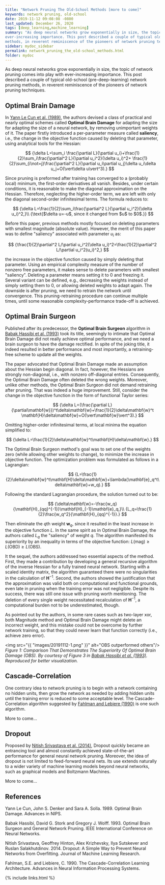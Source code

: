 ```yaml
---
title: "Network Pruning The Old-School Methods [more to come]"
keywords: network pruning, old-school
date: 2019-11-12 09:08:08 -0800
last_updated: December 26, 2020
tags: [deep_learning,machine_learning]
summary: "As deep neural networks grow exponentially in size, the topic of network pruning comes into play with
ever-increasing importance. This post described a couple of typical old-school (pre-deep-learning) network pruning
methods, in reverent reminiscence of the pioneers of network pruning techniques."
sidebar: mydoc_sidebar
permalink: network_pruning_the_old-school_methods.html
folder: mydoc
---
```


As deep neural networks grow exponentially in size, the topic of network pruning comes into play with ever-increasing
importance. This post described a couple of typical old-school (pre-deep-learning) network pruning methods, in reverent
reminiscence of the pioneers of network pruning techniques.

## Optimal Brain Damage
In [Yann Le Cun et al. (1989)](#references), the authors devised a class of practical and nearly optimal schemes called
**Optimal Brain Damage** for adapting the size for adapting the size of a neural network, by removing unimportant
weights of it. The paper firstly introduced a per-parameter measure called **saliency**, i.e., the change in the
objective function caused by deleting that parameter, using analytical tools for the Hessian:

$$
  {\delta L=\sum_i \frac{\partial L}{\partial u_i}+\frac{1}{2}\sum_i\frac{\partial^2 L}{\partial u_i^2}(\delta u_i)^2+
\frac{1}{2}\sum_{i\not=j}\frac{\partial^2 L}{\partial u_i\partial u_j}\delta u_i\delta u_j+O(\vert\delta u\vert^3).}
$$

Since pruning is preformed after training has converged to a (probably local) minimum, the first-order derivatives
all vanish. Besides, under certain conditions, it is reasonable to make the diagonal approximation on the Hessian.
Therefore, neglecting the higher-order term, we are left with only the diagonal second-order infinitesimal terms.
The formula reduces to:

$$
  {\delta L=\frac{1}{2}\sum_i\frac{\partial^2 L}{\partial u_i^2}(\delta u_i)^2,}\\
  {\text{$\delta u=-u$, since it changed from $u$ to $0$.}}
$$

Before this paper, previous methods mostly focused on deleting parameters with smallest magnitude (absolute value).
However, the merit of this paper was to define "saliency" associated with parameter $u_i$ as:

$$
  {\frac{1}{2}\partial^2 L/\partial u_i^2(\delta u_i)^2=\frac{1}{2}\partial^2 L/\partial u_i^2(u_i)^2,}
$$

the increase in the objective function caused by simply deleting that parameter. Using an empirical complexity measure
of the number of nonzero free parameters, it makes sense to delete parameters with smallest "saliency". Deleting a
parameter means setting it to $0$ and freezing it. Several variant can be defined, e.g., decreasing the weights
instead of simply setting them to $0$, or allowing deleted weights to adapt again. The downside is after pruning, we
need to retrain the network until convergence. This pruning-retraining procedure can continue multiple times, until some
reasonable complexity-performance trade-off is achieved.

## Optimal Brain Surgeon
Published after its predecessor, the **Optimal Brain Surgeon** algorithm in [Babak Hassibi et al. (1993)](#references)
took its title, seemingly to intimate that Optimal Brain Damage did not really achieve optimal performance, and we need
a brain surgeon to have the damage rectified. In spite of the joking title, it indeed resulted in better performance and
most importantly, a retraining-free scheme to update all the weights.

The paper advocated that Optimal Brain Damage made an assumption about the Hessian begin diagonal. In fact, however, the
Hessians are strongly non-diagonal, i.e., with nonzero off-diagonal entries. Consequently, the Optimal Brain Damage
often deleted the wrong weights. Moreover, unlike other methods, the Optimal Brain Surgeon did not demand retraining
after pruning. That was indeed a huge improvement. Still, consider the change in the objective function in the form of
functional Taylor series:

$$
  {\delta L=(\frac{\partial L}{\partial\mathbf{w}})^t\delta\mathbf{w}+\frac{1}{2}\delta\mathbf{w}^t
  \mathbf{H}\delta\mathbf{w}+O(\vert\mathbf{w}\vert^3).}
$$

Omitting higher-order infinitesimal terms, at local minima the equation simplified to:

$$
  {\delta L=\frac{1}{2}\delta\mathbf{w}^t\mathbf{H}\delta\mathbf{w}.}
$$

The Optimal Brain Surgeon method's goal was to set one of the weights zero (while allowing other weights to change), to
minimize the increase in objective function. The optimization problem was formulated as follows in a Lagrangian:

$$
  {L=\frac{1}{2}\delta\mathbf{w}^t\mathbf{H}\delta\mathbf{w}+\lambda(\mathbf{e}_q^t\delta\mathbf{w}+w_q).}
$$

Following the standard Lagrangian procedure, the solution turned out to be:

$$
  {\delta\mathbf{w}=-\frac{w_q}{\mathbf{H}_{qq}^{-1}}\mathbf{H}_{-1}\mathbf{e}_q,}\\
  {L_q=\frac{1}{2}\frac{w_q^2}{\mathbf{H}_{qq}^{-1}}.}
$$

Then eliminate the $q$th weight $\mathbf{w}_q$, since it resulted in the least increase in the objective function $L$.
In the same spirit as in Optimal Brain Damage, the authors called $L_q$ the "saliency" of weight $q$. The algorithm
manifested its superiority by an inequality in terms of the objective function:
$L(\text{mag})\geq L(\text{OBD})\geq L(\text{OBS})$.

It the sequel, the authors addressed two essential aspects of the method. First, they made a contribution by developing
a general recursive algorithm of the inverse Hessian for a fully trained neural network. Starting with a scaled identity
matrix, the algorithm guaranteed there were no singularities in the calculation of $\mathbf{H}^{-1}$. Second, the
authors showed the justification that the approximation was valid both on computational and functional grounds, even
late in pruning when the training error was not negligible. Despite its success, there was still one issue with pruning
worth mentioning. The deletion of every single weight necessitated recalculation of $\mathbf{H}^{-1}$, a computational
burden not to be underestimated, though.

As pointed out by the authors, in some rare cases such as two-layer xor, both Magnitude method and Optimal Brain Damage
might delete an incorrect weight, and this mistake could not be overcome by further network training, so that they could
never learn that function correctly (i.e., achieve zero error).

<img src="{{ "images/20191112-1.png" }}" alt="OBS outperformed others"/>
_Figure 1: Comparison That Demonstrates The Superiority Of Optimal Brain Damage (OBS). By courtesy of Figure 3 in
[Babak Hassibi et al. (1993)](#references). Reproduced for better visualization._

## Cascade-Correlation
One contrary idea to network pruning is to begin with a network containing no hidden units, then grow the network as
needed by adding hidden units until the training error is reduced to some acceptable level. The Cascade-Correlation
algorithm suggested by [Fahlman and Lebiere (1990)](#references) is one such algorithm.

More to come...

## Dropout
Proposed by [Nitish Srivastava et al. (2014)](#references), Dropout quickly became an entrancing tool and almost
constantly achieved state-of-the-art performance for general neural network pruning. Moreover, the idea of dropout is
not limited to feed-forward neural nets. Its use extends naturally to a wider variety of machine learning models beyond
neural networks, such as graphical models and Boltzmann Machines.

More to come...

## References
Yann Le Cun, John S. Denker and Sara A. Solla. 1989. Optimal Brain Damage. Advances in NIPS.

Babak Hassibi, David G. Stork and Gregory J. Wolff. 1993. Optimal Brain Surgeon and General Network Pruning. IEEE
International Conference on Neural Networks.

Nitish Srivastava, Geoffrey Hinton, Alex Krizhevsky, Ilya Sutskever and Ruslan Salakhutdinov. 2014. Dropout: A Simple
Way to Prevent Neural Networks from Overfitting. Journal of Machine Learning Research.

Fahlman, S.E. and Liebiere, C. 1990. The Cascade-Correlation Learning Architecture. Advances in Neural Information
Processing Systems.

{% include links.html %}
